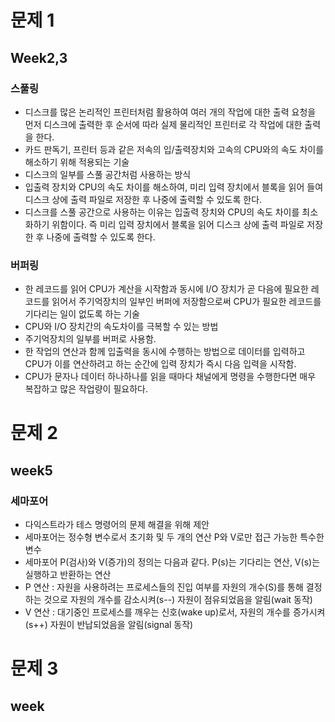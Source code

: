 # 문제 1
## Week2,3
### 스풀링
* 디스크를 많은 논리적인 프린터처럼 활용하여 여러 개의 작업에 대한 출력 요청을 먼저 디스크에 출력한 후 순서에 따라
  실제 물리적인 프린터로 각 작업에 대한 출력을 한다.
* 카드 판독기, 프린터 등과 같은 저속의 입/출력장치와 고속의 CPU와의 속도 차이를 해소하기 위해 적용되는 기술
* 디스크의 일부를 스풀 공간처럼 사용하는 방식
* 입출력 장치와 CPU의 속도 차이를 해소하여, 미리 입력 장치에서 블록을 읽어 들여 디스크 상에 출력 파일로 저장한 후 나중에 출력할 수 있도록 한다.
* 디스크를 스풀 공간으로 사용하는 이유는 입출력 장치와 CPU의 속도 차이를 최소화하기 위함이다. 즉 미리 입력 장치에서 블록을 읽어 디스크 상에
    출력 파일로 저장한 후 나중에 출력할 수 있도록 한다.

### 버퍼링
* 한 레코드를 읽어 CPU가 계산을 시작함과 동시에 I/O 장치가 곧 다음에 필요한 레코드를 읽어서 주기억장치의 일부인
    버퍼에 저장함으로써 CPU가 필요한 레코드를 기다리는 일이 없도록 하는 기술
* CPU와 I/O 장치간의 속도차이를 극복할 수 있는 방법
* 주기억장치의 일부를 버퍼로 사용함.
* 한 작업의 연산과 함께 입출력을 동시에 수행하는 방법으로 데이터를 입력하고 CPU가 이를 연산하려고 하는 순간에 입력 장치가 즉시 다음 입력을 시작함.
* CPU가 문자나 데이터 하나하나를 읽을 때마다 채널에게 명령을 수행한다면 매우 복잡하고 많은 작업량이 필요하다.

# 문제 2
## week5
### 세마포어
* 다익스트라가 테스 명령어의 문제 해결을 위해 제안
* 세마포어는 정수형 변수로서 초기화 및 두 개의 연산 P와 V로만 접근 가능한 특수한 변수
* 세마포어 P(검사)와 V(증가)의 정의는 다음과 같다. P(s)는 기다리는 연산, V(s)는 실행하고 반환하는 연산
* P 연산 : 자원을 사용하려는 프로세스들의 진입 여부를 자원의 개수(S)를 통해 결정하는 것으로 자원의 개수를 감소시켜(s--) 자원이 점유되었음을 알림(wait 동작)
* V 연산 : 대기중인 프로세스를 깨우는 신호(wake up)로서, 자원의 개수를 증가시켜(s++) 자원이 반납되었음을 알림(signal 동작)

# 문제 3
## week 